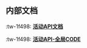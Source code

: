 ## 内部文档



 :tw-1f498:  **[活动API文档](https://gitee.com/the7throad/NaBuWenDang/blob/master/%E6%B4%BB%E5%8A%A8%E6%8E%A5%E5%8F%A3%E6%96%87%E6%A1%A3.md)** 

 :tw-1f498:  **[活动API-全局CODE](https://gitee.com/the7throad/NaBuWenDang/blob/master/ActivityCode.md)**